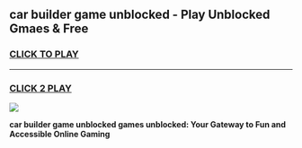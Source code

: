 
## car builder game unblocked - Play Unblocked Gmaes & Free
<h3>
<a href="https://news.freeplayer.one?title=car_builder_game_unblocked&ref=23F">CLICK TO PLAY</a></h3>
<hr>

<h3>
<a href="https://news.freeplayer.one?title=car_builder_game_unblocked&ref=23F">CLICK 2 PLAY</a>
  
</h3>

<a href="https://news.freeplayer.one?title=car_builder_game_unblocked&ref=23F/"><img src="https://clearcache.store/games.png"></a>


**car builder game unblocked games unblocked: Your Gateway to Fun and Accessible Online Gaming**
